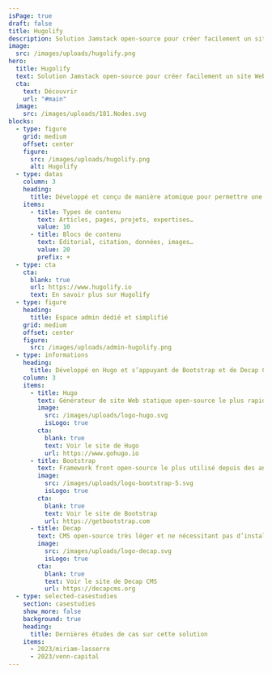 ```yaml
---
isPage: true
draft: false
title: Hugolify
description: Solution Jamstack open-source pour créer facilement un site Web rapide, aussi accessible que possible et à faible émission de carbone. Tout en ayant un espace admin dédié et simplifié.
image:
  src: /images/uploads/hugolify.png
hero:
  title: Hugolify
  text: Solution Jamstack open-source pour créer facilement un site Web rapide, aussi accessible que possible et à faible émission de carbone. Tout en ayant un espace admin dédié et simplifié.
  cta:
    text: Découvrir
    url: "#main"
  image:
    src: /images/uploads/181.Nodes.svg
blocks:
  - type: figure
    grid: medium
    offset: center
    figure:
      src: /images/uploads/hugolify.png
      alt: Hugolify
  - type: datas
    column: 3
    heading:
      title: Développé et conçu de manière atomique pour permettre une personnalisation rapide
    items:
      - title: Types de contenu
        text: Articles, pages, projets, expertises…
        value: 10
      - title: Blocs de contenu
        text: Editorial, citation, données, images…
        value: 20
        prefix: +
  - type: cta
    cta:
      blank: true
      url: https://www.hugolify.io
      text: En savoir plus sur Hugolify
  - type: figure
    heading: 
      title: Espace admin dédié et simplifié
    grid: medium
    offset: center
    figure:
      src: /images/uploads/admin-hugolify.png
  - type: informations
    heading:
      title: Développé en Hugo et s’appuyant de Bootstrap et de Decap CMS
    column: 3
    items: 
      - title: Hugo
        text: Générateur de site Web statique open-source le plus rapide du monde.
        image:
          src: /images/uploads/logo-hugo.svg
          isLogo: true
        cta:
          blank: true
          text: Voir le site de Hugo
          url: https://www.gohugo.io
      - title: Bootstrap 
        text: Framework front open-source le plus utilisé depuis des années.
        image:
          src: /images/uploads/logo-bootstrap-5.svg
          isLogo: true
        cta:
          blank: true
          text: Voir le site de Bootstrap
          url: https://getbootstrap.com
      - title: Decap
        text: CMS open-source très léger et ne nécessitant pas d’installation.
        image:
          src: /images/uploads/logo-decap.svg
          isLogo: true
        cta:
          blank: true
          text: Voir le site de Decap CMS
          url: https://decapcms.org
  - type: selected-casestudies
    section: casestudies
    show_more: false
    background: true
    heading:
      title: Dernières études de cas sur cette solution
    items:
      - 2023/miriam-lasserre
      - 2023/venn-capital
---
```


